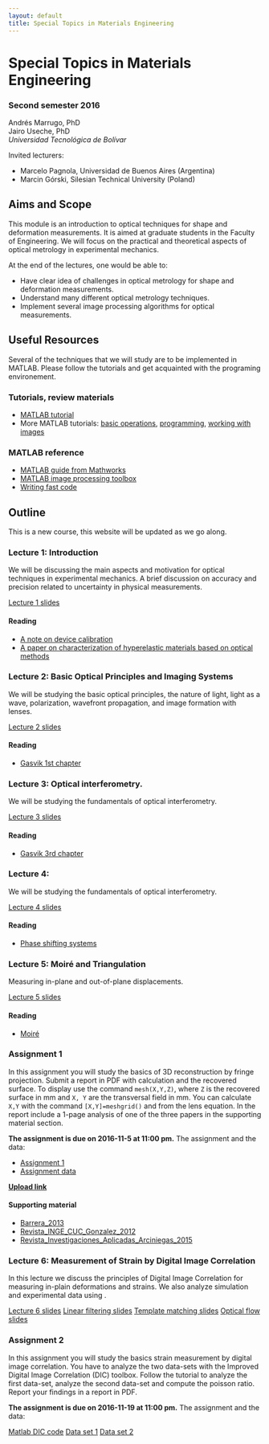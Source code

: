 ```yaml
---
layout: default
title: Special Topics in Materials Engineering
---
```


# Special Topics in Materials Engineering

### Second semester 2016

Andrés Marrugo, PhD   
Jairo Useche, PhD   
*Universidad Tecnológica de Bolívar*

Invited lecturers: 

- Marcelo Pagnola, Universidad de Buenos Aires (Argentina)
- Marcin Górski, Silesian Technical University (Poland)

##  Aims and Scope

This module is an introduction to optical techniques for shape and deformation measurements. It is aimed at graduate students in the Faculty of Engineering. We will focus on the practical and theoretical aspects of optical metrology in experimental mechanics.

At the end of the lectures, one would be able to:

- Have clear idea of challenges in optical metrology for shape and deformation measurements.
- Understand many different optical metrology techniques.
- Implement several image processing algorithms for optical measurements.
 


## Useful Resources

Several of the techniques that we will study are to be implemented in MATLAB. Please follow the tutorials and get acquainted with the programing environement. 

### Tutorials, review materials

- [MATLAB tutorial](matlab.intro.html)
- More MATLAB tutorials: [basic operations][bo], [programming][pro], [working with images][wim]
 
[bo]: matlab_ops_tutorial.m
[pro]:matlab_prog_tutorial.m
[wim]: matlab_image_tutorial.m

### MATLAB reference

- [MATLAB guide from Mathworks](http://www.mathworks.com/access/helpdesk/help/techdoc/matlab.html)
- [MATLAB image processing toolbox](http://www.mathworks.com/access/helpdesk/help/toolbox/images/)
- [Writing fast code](http://www.mathworks.com/matlabcentral/fileexchange/5685)


## Outline

This is a new course, this website will be updated as we go along.

### Lecture 1: Introduction

We will be discussing the main aspects and motivation for optical techniques in experimental mechanics. A brief discussion on accuracy and precision related to uncertainty in physical measurements. 

[Lecture 1 slides](https://www.dropbox.com/s/janth8jr4kjyptt/Lecture_01.pdf?dl=0)

#### Reading

- [A note on device calibration](https://www.dropbox.com/s/euy6n11l887q0sx/03-NoteDeviceCalibration.pdf?dl=0)
- [A paper on characterization of hyperelastic materials based on optical methods](https://www.dropbox.com/s/5shl2zn33fifvo6/Polymer_Testing_Sasso_2008.pdf?dl=0)

### Lecture 2: Basic Optical Principles and Imaging Systems

We will be studying the basic optical principles, the nature of light, light as a wave, polarization, wavefront propagation, and image formation with lenses.

[Lecture 2 slides](https://www.dropbox.com/s/e6cy8hilcr7t4bv/Lecture_02.pdf?dl=0)

#### Reading

- [Gasvik 1st chapter](https://www.dropbox.com/s/bcsmtywsz2dkpmt/01-gasvik-basics.pdf?dl=0)

### Lecture 3: Optical interferometry.

We will be studying the fundamentals of optical interferometry.

[Lecture 3 slides](https://www.dropbox.com/s/t5vccdwyr3w5r1b/Lecture_03.pdf?dl=0)

#### Reading

- [Gasvik 3rd chapter](https://www.dropbox.com/s/9dkoqu20j7p3dgd/02-gasvik-inteference.pdf?dl=0)

### Lecture 4: 

We will be studying the fundamentals of optical interferometry.

[Lecture 4 slides](https://www.dropbox.com/s/aa0uda9z7p6llif/Lecture_04.pdf?dl=0)

#### Reading

- [Phase shifting systems](https://www.dropbox.com/s/8vot6dsvxd029f1/03-phase-shifting-systems-kevin-g-harding-handbook-of-optical-dimensional-metrology.pdf?dl=0)

### Lecture 5: Moiré and Triangulation 

Measuring in-plane and out-of-plane displacements.

[Lecture 5 slides](https://www.dropbox.com/s/ne4l921c6q0k754/Lecture_05.pdf?dl=0)

#### Reading

- [Moiré](https://www.dropbox.com/s/rux5i1qnt4blmgj/07-gasvik-moire.pdf?dl=0)


### Assignment 1

In this assignment you will study the basics of 3D reconstruction by fringe projection. Submit a report in PDF with calculation and the recovered surface. To display use the command ``mesh(X,Y,Z)``, where ``Z`` is the recovered surface in mm and ``X, Y`` are the transversal field in mm. You can calculate ``X,Y`` with the command ``[X,Y]=meshgrid()`` and from the lens equation. In the report include a 1-page analysis of one of the three papers in the supporting material section. 

**The assignment is due on 2016-11-5 at 11:00 pm.** The assignment and the data:



- [Assignment 1](https://www.dropbox.com/s/hf2y1tb2yamjnep/Simul_Franjas_Dec.pdf?dl=0)
- [Assignment data](https://www.dropbox.com/s/99w829u7doo77mu/Archive.zip?dl=0)

[**Upload link**](https://www.dropbox.com/request/x68PXNrXRnfvmZy8a6Sr)

#### Supporting material

- [Barrera_2013](https://www.dropbox.com/s/85dt1vri6s29rfk/Barrera_2013.pdf?dl=0)
- [Revista_INGE_CUC_Gonzalez_2012](https://www.dropbox.com/s/pvvsasv2h8zdlje/Revista_INGE_CUC_Gonzalez_2012.pdf?dl=0)
- [Revista_Investigaciones_Aplicadas_Arciniegas_2015](https://www.dropbox.com/s/2bc8q3cj5a4icm1/Revista_Investigaciones_Aplicadas_Arciniegas_2015.pdf?dl=0)

### Lecture 6: Measurement of Strain by Digital Image Correlation

In this lecture we discuss the principles of Digital Image Correlation for measuring in-plain deformations and strains. We also analyze simulation and experimental data using .

[Lecture 6 slides](https://www.dropbox.com/s/5ailnloacho9flg/Lecture_06.pdf?dl=0)
[Linear filtering slides](https://www.dropbox.com/s/9fyng6rwqc1qk32/lec05_filter.pptx?dl=0)
[Template matching slides](https://www.dropbox.com/s/lxgij6tzkc44xpw/06-filtros-piramides-plantillas.pdf?dl=0)
[Optical flow slides](https://www.dropbox.com/s/6db7s4etomd0p21/lec10_optical_flow.pdf?dl=0)

### Assignment 2

In this assignment you will study the basics strain measurement by digital image correlation. You have to analyze the two data-sets with the Improved Digital Image Correlation (DIC) toolbox. Follow the tutorial to analyze the first data-set, analyze the second data-set and compute the poisson ratio. Report your findings in a report in PDF. 


**The assignment is due on 2016-11-19 at 11:00 pm.** The assignment and the data:

[Matlab DIC code](matlab-dic-code.zip)
[Data set 1](dataset01.zip)
[Data set 2](dataset02.zip)
